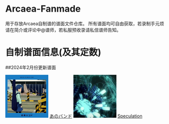 # Arcaea-Fanmade
用于存放Arcaea自制谱的谱面文件仓库。
所有谱面均可自由获取，若录制手元烦请在简介或评论中@谱师，若私服预收录请私信谱师告知。

# 自制谱面信息(及其定数)

##2024年2月份更新谱面
<p float="left">
    </div>
        <img src="/anoband/base.jpg" title="anoband" width="135" high="135"/>
        <span><a href="/anoband">あのバンド</a></span>
    </div>
    <img src="/speculation/base.jpg" title="speculation" width="135" high="135"/>
    <a href="/speculation">Speculation</a>
</p>

